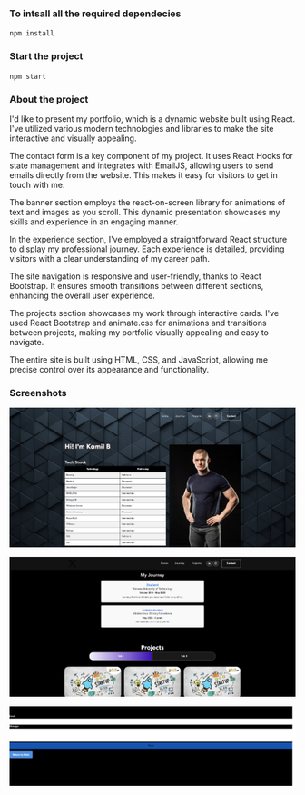 ### To intsall all the required dependecies

```
npm install
```

### Start the project

```
npm start
```


### About the project

I'd like to present my portfolio, which is a dynamic website built using React. I've utilized various modern technologies and libraries to make the site interactive and visually appealing.

The contact form is a key component of my project. It uses React Hooks for state management and integrates with EmailJS, allowing users to send emails directly from the website. This makes it easy for visitors to get in touch with me.

The banner section employs the react-on-screen library for animations of text and images as you scroll. This dynamic presentation showcases my skills and experience in an engaging manner.

In the experience section, I've employed a straightforward React structure to display my professional journey. Each experience is detailed, providing visitors with a clear understanding of my career path.

The site navigation is responsive and user-friendly, thanks to React Bootstrap. It ensures smooth transitions between different sections, enhancing the overall user experience.

The projects section showcases my work through interactive cards. I've used React Bootstrap and animate.css for animations and transitions between projects, making my portfolio visually appealing and easy to navigate.

The entire site is built using HTML, CSS, and JavaScript, allowing me precise control over its appearance and functionality.

### Screenshots


![1](scr1.png)




![2](scr2.png)




![3](scr3.png)
